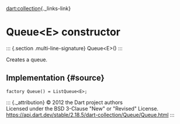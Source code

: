 [dart:collection](../../dart-collection/dart-collection-library){._links-link}

Queue\<E\> constructor
======================

::: {.section .multi-line-signature}
Queue\<E\>()
:::

Creates a queue.

Implementation {#source}
--------------

``` {.language-dart data-language="dart"}
factory Queue() = ListQueue<E>;
```

::: {._attribution}
© 2012 the Dart project authors\
Licensed under the BSD 3-Clause \"New\" or \"Revised\" License.\
<https://api.dart.dev/stable/2.18.5/dart-collection/Queue/Queue.html>
:::
